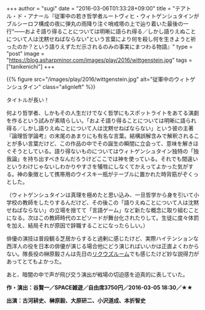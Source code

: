 +++
author = "sugi"
date = "2016-03-06T01:33:28+09:00"
title = "テアトル・ド・アナール『従軍中の若き哲学者ルートヴィヒ・ウィトゲンシュタインがブルシーロフ構成の夜に弾丸の雨降り注ぐ哨戒塔の上で辿り着いた最後の一行“――およそ語り得ることについては明晰に語られ得る／しかし語りえぬことについて人は沈黙せねばならない”という言葉により何を殺し何を生きようと祈ったのか？という語りえずただ示されるのみの事実にまつわる物語』"
type = "post"
image = "https://blog.asharpminor.com/images/play/2016/wittgenstein.jpg"
tags = ["tanikenichi"]
+++

{{% figure src="/images/play/2016/wittgenstein.jpg" alt="従軍中のウィトゲンシュタイン" class="alignleft" %}}

タイトルが長い！

何より哲学者、しかもその人生だけでなく哲学にもスポットライトをあてる演劇を作るという試みが素晴らしい。「およそ語り得ることについては明晰に語られ得る／しかし語りえぬことについて人は沈黙せねばならない」という彼の主著『論理哲学論考』の末尾のあまりにも有名な言葉。結構誤解含みで解釈されることが多い言葉だけど、この作品の中でその誕生の瞬間に立会って、意味を解きほぐそうとしている。語り得ないものについてはウィトゲンシュタイン独特の「独我論」を持ち出すべきなんだろうけどここでは神を使っている。それでも間違いというわけじゃないしわかりやすさを犠牲にしなくてかえってよかった気がする。神の象徴として携帯用のウイスキー瓶がテーブルに置かれた時背筋がぞくっとした。

（ウィトゲンシュタインは真理を極めたと思い込み、一旦哲学から身を引いて小学校の教師をしたりするんだけど、その後この「語りえぬことについて人は沈黙せねばならない」の立場を捨てて「言語ゲーム」など新たな概念に取り組むことになる。次はこの教師時代のエピソードが舞台化されたりして。生徒に度々体罰を加え、結局それが原因で辞職することになったらしい。）

俳優の演技は普段観る芝居からすると過剰に感じたけど、実際ハイテンションな西洋人の役を日本の俳優が演じる場合他にどう演じればいいかは正直よくわからない。隊長役の榊原毅さんは先日の[リクウズルーム](/play/2016-01-10-amalgam/)でも感じたけど妙な説得力があってとてもよかった。

あと、暗闇の中で声が飛び交う演出が戦場の切迫感を迫真的に表していた。

**作・演出：谷賢一／SPACE雑遊／自由席3750円／2016-03-05 18:30／★★**

**出演：古河耕史、榊原毅、大原研二、小沢道成、本折智史**
